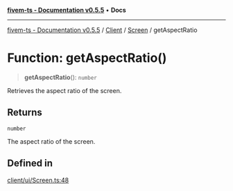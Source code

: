 [**fivem-ts - Documentation v0.5.5**](../../../../../README.md) • **Docs**

***

[fivem-ts - Documentation v0.5.5](../../../../../README.md) / [Client](../../../README.md) / [Screen](../README.md) / getAspectRatio

# Function: getAspectRatio()

> **getAspectRatio**(): `number`

Retrieves the aspect ratio of the screen.

## Returns

`number`

The aspect ratio of the screen.

## Defined in

[client/ui/Screen.ts:48](https://github.com/Purpose-Dev/fivem-ts/blob/main/src/client/ui/Screen.ts#L48)
